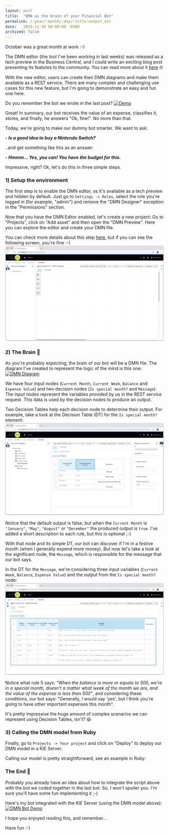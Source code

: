 ```yaml
---
layout: post
title:  "DMN as the brain of your Financial Bot"
permalink: /:year/:month/:day/:title:output_ext
date:   2018-11-30 00:00:00 -0300
archived: false
---
```


October was a great month at work :-)

The DMN editor (the tool I've been working in last weeks) was released as a tech preview in the Business Central, and I could write an exciting blog post presenting its features to the community. You can read more about it [here](http://blog.athico.com/2018/10/new-dmn-editor-preview.html) 🤓

With the new editor, users can create their DMN diagrams and make them available as a REST service. There are many complex and challenging use cases for this new feature, but I'm going to demonstrate an easy and fun one here.

Do you remember the bot we wrote in the last post?
[![Demo](/assets/demo-bot.gif "Demo")](/assets/demo-bot.gif)

Great! In summary, our bot receives the value of an expense, classifies it, stores, and finally, he answers "Ok, fine!". No more than that.

Today, we're going to make our dummy bot smarter. We want to ask:

<b>_- Is a good idea to buy a Nintendo Switch?_</b>

..and get something like this as an answer:

<b>_- Hmmm... Yes, you can! You have the budget for this._</b>

Impressive, right? Ok, let's do this in three simple steps.


### 1) Setup the environment

The first step is to enable the DMN editor, as it's available as a tech preview and hidden by default. Just go to `Settings -> Roles`, select the role you're logged in (for example, "admin") and remove the "DMN Designer" exception in the "Permissions" section.

Now that you have the DMN Editor enabled, let's create a new project: Go to "Projects", click on "Add asset" and then open the "DMN Preview". Here you can explore the editor and create your DMN file.

You can check more details about this step [here](http://blog.athico.com/2018/10/new-dmn-editor-preview.html), but if you can see the following screen, you're fine :-)
[![DMN Editor](/assets/dmn-editor.png "DMN Editor")](/assets/dmn-editor.png)


### 2) The Brain 🧠

As you're probably expecting, the brain of our bot will be a DMN file. The diagram I've created to represent the logic of the mind is this one:
[![DMN Diagram](/assets/dmn-diagram.gif "DMN Diagram")](/assets/dmn-diagram.gif)

We have four input nodes (`Current Month`, `Current Week`, `Balance` and `Expense Value`) and two decision nodes (`Is special month?` and `Message`). The input nodes represent the variables provided by us in the REST service request. This data is used by the decision nodes to produce an output.

Two Decision Tables help each decision node to determine their output. For example, take a look at the Decision Table (DT) for the `Is special month?` element:
[![Is special month?](/assets/is-special-month.png "Is special month?")](/assets/is-special-month.png)

Notice that the default output is false, but when the `Current Month` is `"January"`, `"May"`, `"August"` or `"December"` the produced output is `true`. I've added a short description to each rule, but this is optional ;-)

With that node and its simple DT, our bot can discover if I'm in a festive month (when I generally expend more money). But now let's take a look at the significant node, the `Message`, which is responsible for the message that our bot says.

In the DT for the `Message`, we're considering three input variables (`Current Week`, `Balance`, `Expense Value`) and the output from the `Is special month?` node:
[![Message](/assets/message.png "Message")](/assets/message.png)

Notice what rule 5 says: _"When the balance is more or equals to 500, we're in a special month, doesn't a matter what week of the month we are, and the value of the expense is less than 500"_, and considering these conditions, our bot says: "Generally, I would say 'yes', but I think you're going to have other important expenses this month".

It's pretty impressive the huge amount of complex scenarios we can represent using Decision Tables, isn't? 😃



### 3) Calling the DMN model from Ruby

Finally, go to `Projects -> Your project` and click on "Deploy" to deploy our DMN model in a KIE Server. 

Calling our model is pretty straightforward, see an example in Ruby:
<script src="https://gist.github.com/karreiro/d85c1a1dce8ef3a38821a3584ab02a4b.js"></script>

### The End 🤖

Probably you already have an idea about how to integrate the script above with the bot we coded together in the last bot. So, I won't spoiler you. I'm sure you'll have some fun implementing it ;-)

Here's my bot integrated with the KIE Server (using the DMN model above):
<a href="/assets/dmn-bot-demo.gif">
  <img src="/assets/dmn-bot-demo.gif" alt="DMN Bot Demo" title="DMN Bot Demo" style="width: 45%;">
</a>

I hope you enjoyed reading this, and remember...

Have fun :-)
